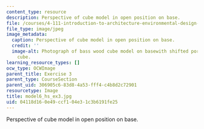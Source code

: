 ```yaml
---
content_type: resource
description: Perspective of cube model in open position on base.
file: /courses/4-111-introduction-to-architecture-environmental-design-spring-2014/04118d160e49ccf104e31c3b6191fe25_model6_hs_ex3.jpg
file_type: image/jpeg
image_metadata:
  caption: Perspective of cube model in open position on base.
  credit: ''
  image-alt: Photograph of bass wood cube model on basewith shifted portions of the
    cube.
learning_resource_types: []
ocw_type: OCWImage
parent_title: Exercise 3
parent_type: CourseSection
parent_uid: 306905c6-83d8-4a53-fff4-c4b8d2c72901
resourcetype: Image
title: model6_hs_ex3.jpg
uid: 04118d16-0e49-ccf1-04e3-1c3b6191fe25
---
```

Perspective of cube model in open position on base.

